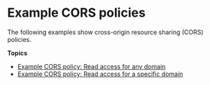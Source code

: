 # Example CORS policies<a name="cors-policies-examples"></a>

The following examples show cross\-origin resource sharing \(CORS\) policies\.

**Topics**
+ [Example CORS policy: Read access for any domain](cors-policies-examples-read-all-domains.md)
+ [Example CORS policy: Read access for a specific domain](cors-policies-examples-read-specific-domain.md)